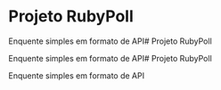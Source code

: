 # Projeto RubyPoll

Enquente simples em formato de API# Projeto RubyPoll

Enquente simples em formato de API# Projeto RubyPoll

Enquente simples em formato de API
